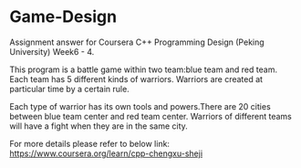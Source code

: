 # Game-Design
Assignment answer for Coursera C++ Programming Design (Peking University) Week6 - 4.

This program is a battle game within two team:blue team and red team. Each team has 5 different kinds of warriors.
Warriors are created at particular time by a certain rule.

Each type of warrior has its own tools and powers.There are 20 cities between blue team center and red team center. Warriors of different teams will have a fight when they are in the same city.

For more details please refer to below link:
https://www.coursera.org/learn/cpp-chengxu-sheji
